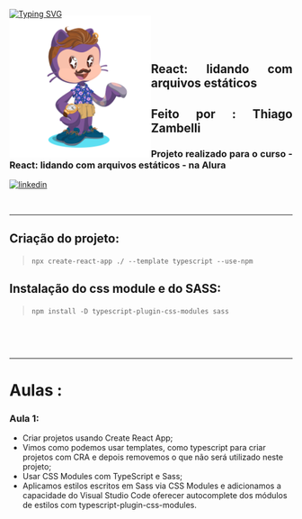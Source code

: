 [![Typing SVG](https://readme-typing-svg.herokuapp.com?font=Fira+Code&size=40&pause=1000&color=6F4A8E&width=500&height=60&lines=Bem-vindo)](https://git.io/typing-svg)

<img align="left" width="50%" style="margin-top:-20px" src="public/assets/eu.png">

</br>
</br>

<div dsplay="inline-block">

<h2 align="justify">React: lidando com arquivos estáticos</h2>
<h2 align="justify">Feito por : Thiago Zambelli</h2>
<h3 align="justify">Projeto realizado para o curso - React: lidando com arquivos estáticos - na Alura</h3>
 
  <a href="https://www.linkedin.com/in/thiagozambelli">
    <img width="80px" src="https://i.ibb.co/RyZx12b/linkedin.png" alt="linkedin" style="vertical-align:top;">
  </a>
</div>

&nbsp;

---

## Criação do projeto:
  > `npx create-react-app ./ --template typescript --use-npm`

## Instalação do css module e do SASS:
  > `npm install -D typescript-plugin-css-modules sass`

&nbsp;

&nbsp;

---
# Aulas :

### Aula 1:

- Criar projetos usando Create React App;
- Vimos como podemos usar templates, como typescript para criar projetos com CRA e depois removemos o que não será utilizado neste projeto;
- Usar CSS Modules com TypeScript e Sass;
- Aplicamos estilos escritos em Sass via CSS Modules e adicionamos a capacidade do Visual Studio Code oferecer autocomplete dos módulos de estilos com typescript-plugin-css-modules.
